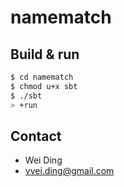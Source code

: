 # namematch #

## Build & run ##

```sh
$ cd namematch
$ chmod u+x sbt
$ ./sbt
> +run
```

## Contact ##

- Wei Ding
- <a href="vvei.ding@gmail.com">vvei.ding@gmail.com</a>
